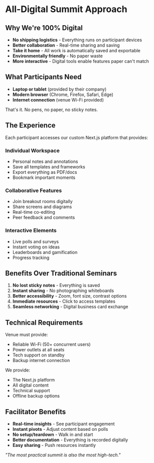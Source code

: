 # All-Digital Summit Approach

## Why We're 100% Digital

- **No shipping logistics** - Everything runs on participant devices
- **Better collaboration** - Real-time sharing and saving
- **Take it home** - All work is automatically saved and exportable
- **Environmentally friendly** - No paper waste
- **More interactive** - Digital tools enable features paper can't match

## What Participants Need

- **Laptop or tablet** (provided by their company)
- **Modern browser** (Chrome, Firefox, Safari, Edge)
- **Internet connection** (venue Wi-Fi provided)

That's it. No pens, no paper, no sticky notes.

## The Experience

Each participant accesses our custom Next.js platform that provides:

### Individual Workspace
- Personal notes and annotations
- Save all templates and frameworks
- Export everything as PDF/docs
- Bookmark important moments

### Collaborative Features
- Join breakout rooms digitally
- Share screens and diagrams
- Real-time co-editing
- Peer feedback and comments

### Interactive Elements
- Live polls and surveys
- Instant voting on ideas
- Leaderboards and gamification
- Progress tracking

## Benefits Over Traditional Seminars

1. **No lost sticky notes** - Everything is saved
2. **Instant sharing** - No photographing whiteboards
3. **Better accessibility** - Zoom, font size, contrast options
4. **Immediate resources** - Click to access templates
5. **Seamless networking** - Digital business card exchange

## Technical Requirements

Venue must provide:
- Reliable Wi-Fi (50+ concurrent users)
- Power outlets at all seats
- Tech support on standby
- Backup internet connection

We provide:
- The Next.js platform
- All digital content
- Technical support
- Offline backup options

## Facilitator Benefits

- **Real-time insights** - See participant engagement
- **Instant pivots** - Adjust content based on polls
- **No setup/teardown** - Walk in and start
- **Better documentation** - Everything is recorded digitally
- **Easy sharing** - Push resources instantly

*"The most practical summit is also the most high-tech."*